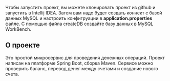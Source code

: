 Чтобы запустить проект, вы можете клонировать проект из github и запустить в Intellij IDEA. 
Затем вам надо будет создать коннект с базой данных MySQL и настроить 
конфигруации в **application.properties** файле. С помощью файла createDB 
создайте базу данных в MySQL WorkBench. 

## О проекте
Это простой микросервис для проведения денежных операций. Проект написан на 
платформе Spring Boot, сборка Maven. Сервисе можно проверить баланс, перевод 
денег между счетами и создание нового счета.
